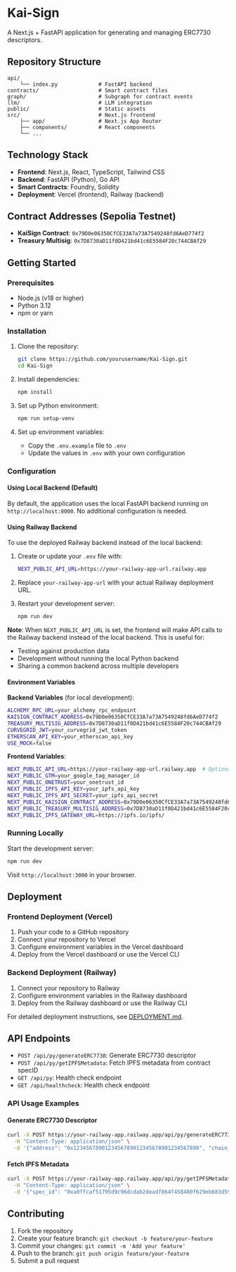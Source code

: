 # Kai-Sign

A Next.js + FastAPI application for generating and managing ERC7730 descriptors.

## Repository Structure

```
api/
    └── index.py             # FastAPI backend
contracts/                   # Smart contract files
graph/                       # Subgraph for contract events
llm/                         # LLM integration
public/                      # Static assets
src/                         # Next.js frontend
    ├── app/                 # Next.js App Router
    ├── components/          # React components
    └── ...
```

## Technology Stack

- **Frontend**: Next.js, React, TypeScript, Tailwind CSS
- **Backend**: FastAPI (Python), Go API
- **Smart Contracts**: Foundry, Solidity
- **Deployment**: Vercel (frontend), Railway (backend)

## Contract Addresses (Sepolia Testnet)

- **KaiSign Contract**: `0x79D0e06350CfCE33A7a73A7549248fd6AeD774f2`
- **Treasury Multisig**: `0x7D8730aD11f0D421bd41c6E5584F20c744CBAf29`

## Getting Started

### Prerequisites

- Node.js (v18 or higher)
- Python 3.12
- npm or yarn

### Installation

1. Clone the repository:
   ```bash
   git clone https://github.com/yourusername/Kai-Sign.git
   cd Kai-Sign
   ```

2. Install dependencies:
   ```bash
   npm install
   ```

3. Set up Python environment:
   ```bash
   npm run setup-venv
   ```

4. Set up environment variables:
   - Copy the `.env.example` file to `.env`
   - Update the values in `.env` with your own configuration

### Configuration

#### Using Local Backend (Default)

By default, the application uses the local FastAPI backend running on `http://localhost:8000`. No additional configuration is needed.

#### Using Railway Backend

To use the deployed Railway backend instead of the local backend:

1. Create or update your `.env` file with:
   ```bash
   NEXT_PUBLIC_API_URL=https://your-railway-app-url.railway.app
   ```

2. Replace `your-railway-app-url` with your actual Railway deployment URL.

3. Restart your development server:
   ```bash
   npm run dev
   ```

**Note**: When `NEXT_PUBLIC_API_URL` is set, the frontend will make API calls to the Railway backend instead of the local backend. This is useful for:
- Testing against production data
- Development without running the local Python backend
- Sharing a common backend across multiple developers

#### Environment Variables

**Backend Variables** (for local development):
```bash
ALCHEMY_RPC_URL=your_alchemy_rpc_endpoint
KAISIGN_CONTRACT_ADDRESS=0x79D0e06350CfCE33A7a73A7549248fd6AeD774f2
TREASURY_MULTISIG_ADDRESS=0x7D8730aD11f0D421bd41c6E5584F20c744CBAf29
CURVEGRID_JWT=your_curvegrid_jwt_token
ETHERSCAN_API_KEY=your_etherscan_api_key
USE_MOCK=false
```

**Frontend Variables**:
```bash
NEXT_PUBLIC_API_URL=https://your-railway-app-url.railway.app  # Optional: Use Railway backend
NEXT_PUBLIC_GTM=your_google_tag_manager_id
NEXT_PUBLIC_ONETRUST=your_onetrust_id
NEXT_PUBLIC_IPFS_API_KEY=your_ipfs_api_key
NEXT_PUBLIC_IPFS_API_SECRET=your_ipfs_api_secret
NEXT_PUBLIC_KAISIGN_CONTRACT_ADDRESS=0x79D0e06350CfCE33A7a73A7549248fd6AeD774f2
NEXT_PUBLIC_TREASURY_MULTISIG_ADDRESS=0x7D8730aD11f0D421bd41c6E5584F20c744CBAf29
NEXT_PUBLIC_IPFS_GATEWAY_URL=https://ipfs.io/ipfs/
```

### Running Locally

Start the development server:

```bash
npm run dev
```

Visit `http://localhost:3000` in your browser.

## Deployment

### Frontend Deployment (Vercel)

1. Push your code to a GitHub repository
2. Connect your repository to Vercel
3. Configure environment variables in the Vercel dashboard
4. Deploy from the Vercel dashboard or use the Vercel CLI

### Backend Deployment (Railway)

1. Connect your repository to Railway
2. Configure environment variables in the Railway dashboard
3. Deploy from the Railway dashboard or use the Railway CLI

For detailed deployment instructions, see [DEPLOYMENT.md](DEPLOYMENT.md).

## API Endpoints

- `POST /api/py/generateERC7730`: Generate ERC7730 descriptor
- `POST /api/py/getIPFSMetadata`: Fetch IPFS metadata from contract specID
- `GET /api/py`: Health check endpoint
- `GET /api/healthcheck`: Health check endpoint

### API Usage Examples

#### Generate ERC7730 Descriptor
```bash
curl -X POST https://your-railway-app.railway.app/api/py/generateERC7730 \
  -H "Content-Type: application/json" \
  -d '{"address": "0x1234567890123456789012345678901234567890", "chain_id": 1}'
```

#### Fetch IPFS Metadata
```bash
curl -X POST https://your-railway-app.railway.app/api/py/getIPFSMetadata \
  -H "Content-Type: application/json" \
  -d '{"spec_id": "0xa0ffcaf51795d9c96dcdab2deadf864f458480f629eb683d591916369df49316"}'
```

## Contributing

1. Fork the repository
2. Create your feature branch: `git checkout -b feature/your-feature`
3. Commit your changes: `git commit -m 'Add your feature'`
4. Push to the branch: `git push origin feature/your-feature`
5. Submit a pull request
